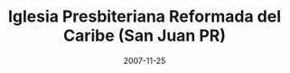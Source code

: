---
date: &id001 2007-11-25
end_date: null
location:
  address: 1825 Calle San Alejandro
  city: San Juan
  state: PR
minister:
- end: null
  name: Carlos Cruz
  start: 2008-01-01
  type: Pastor
ministers:
- Carlos Cruz
name: Iglesia Presbiteriana Reformada del Caribe
names:
- end: null
  name: Iglesia Presbiteriana Reformada del Caribe
  start: 2007-11-25
origination_date: *id001
raw_data: "PR    San Juan\nIglesia Presbiteriana Reformada del Caribe  (November 25,\
  \ 2007\u2013 )\n1825 Calle San Alejandro\nPastor: Carlos Cruz, 2008\u2013"
received_from: null
states:
- PR
status:
  active: true
  end_date: null
  reason: null
  received_from: null
  withdrawal_to: null
title: Iglesia Presbiteriana Reformada del Caribe (San Juan PR)
year_established:
- 2007

---